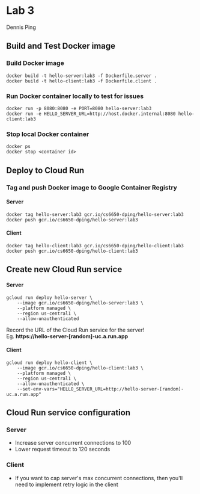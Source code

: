 # Lab 3

Dennis Ping

## Build and Test Docker image

### Build Docker image
```
docker build -t hello-server:lab3 -f Dockerfile.server .
docker build -t hello-client:lab3 -f Dockerfile.client .
```

### Run Docker container locally to test for issues
```
docker run -p 8080:8080 -e PORT=8080 hello-server:lab3
docker run -e HELLO_SERVER_URL=http://host.docker.internal:8080 hello-client:lab3 
```

### Stop local Docker container
```
docker ps
docker stop <container id>
```

## Deploy to Cloud Run

### Tag and push Docker image to Google Container Registry

#### Server
```
docker tag hello-server:lab3 gcr.io/cs6650-dping/hello-server:lab3
docker push gcr.io/cs6650-dping/hello-server:lab3
```

#### Client
```
docker tag hello-client:lab3 gcr.io/cs6650-dping/hello-client:lab3
docker push gcr.io/cs6650-dping/hello-client:lab3
```

## Create new Cloud Run service

#### Server
```
gcloud run deploy hello-server \
    --image gcr.io/cs6650-dping/hello-server:lab3 \
    --platform managed \
    --region us-central1 \
    --allow-unauthenticated
```
Record the URL of the Cloud Run service for the server!  
Eg. **https://hello-server-[random]-uc.a.run.app**

#### Client
```
gcloud run deploy hello-client \
    --image gcr.io/cs6650-dping/hello-client:lab3 \
    --platform managed \
    --region us-central1 \
    --allow-unauthenticated \
    --set-env-vars="HELLO_SERVER_URL=http://hello-server-[random]-uc.a.run.app"
```

## Cloud Run service configuration

### Server
- Increase server concurrent connections to 100
- Lower request timeout to 120 seconds

### Client
- If you want to cap server's max concurrent connections, then you'll need
  to implement retry logic in the client